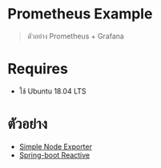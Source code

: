 # Prometheus Example

> ตัวอย่าง Prometheus + Grafana

# Requires

- ใช้ Ubuntu 18.04 LTS

# ตัวอย่าง

- [Simple Node Exporter](./simple-node-exporter/)
- [Spring-boot Reactive](./spring-boot-reactive-prometheus/)
